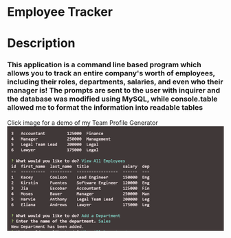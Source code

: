 # Employee Tracker

# Description
### This application is a command line based program which allows you to track an entire company's worth of employees, including their roles, departments, salaries, and even who their manager is! The prompts are sent to the user with inquirer and the database was modified using MySQL, while console.table allowed me to format the information into readable tables

Click image for a demo of my Team Profile Generator
<a href="https://watch.screencastify.com/v/ld5PfVsjleJcdkORhEwE"><img src="./Assets/Capture.PNG"></img></a>

